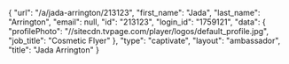 {
    "url": "\/a\/jada-arrington\/213123",
    "first_name": "Jada",
    "last_name": "Arrington",
    "email": null,
    "id": "213123",
    "login_id": "1759121",
    "data": {
        "profilePhoto": "\/\/sitecdn.tvpage.com\/player\/logos\/default_profile.jpg",
        "job_title": "Cosmetic Flyer"
    },
    "type": "captivate",
    "layout": "ambassador",
    "title": "Jada Arrington"
}